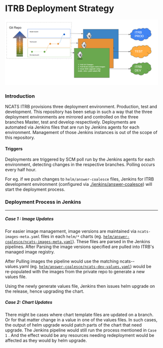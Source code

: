 # ITRB Deployment Strategy

![img.png](img.png)


### Introduction 

NCATS ITRB provisions three deployment environment. Production, test and development. This repository has been setup in such 
a way that the three deployment environments are mirrored and controlled on the three branches Master, test and develop respectively. 
Deployments are automated via Jenkins files that are run by Jenkins agents for each environment. Management of those Jenkins instances is 
out of the scope of this repository. 

#### Triggers

Deployments are triggered by SCM poll run by the Jenkins agents for each environment, detecting changes in the respective branches. Polling 
occurs every half hour. 

For eg. if we push changes to  `helm/answer-coalesce` files, Jenkins for ITRB development environment (configured via [./jenkins/answer-coalesce](./jenkins/answer-coalesce/Jenkinsfile)) will start the deployment process.

### Deployment Process in Jenkins

---

##### Case 1 : Image Updates 

For easier image management, image versions are maintained via `ncats-images-meta.yaml` files in each `helm/*` charts (eg. [`helm/answer-coalesce/ncats-images-meta.yaml`](./helm/answer-coalesce/ncats-images-meta.yaml)). 
These files are parsed in the Jenkins pipelines. After Parsing the image versions specified are pulled into ITRB's managed image registry.

After Pulling images the pipeline would use the matching ncats-<env>-values.yaml (eg. [`helm/answer-coalesce/ncats-dev-values.yaml`](./helm/answer-coalesce/ncats-dev-values.yaml))
would be re-populated with the images from the private repo to generate a new values file. 

Using the newly generate values file, Jenkins then issues helm upgrade on the release, hence upgrading the chart. 

##### Case 2: Chart Updates

There might be cases where chart template files are updated on a branch. Or for that matter change in a value in one of the values files. 
In such cases, the output of helm upgrade would patch parts of the chart that need upgrade. The Jenkins pipeline would still run the process
mentioned in `Case 1` . And the effect would be any resources needing redeployment would be affected as they would by helm upgrade. 

